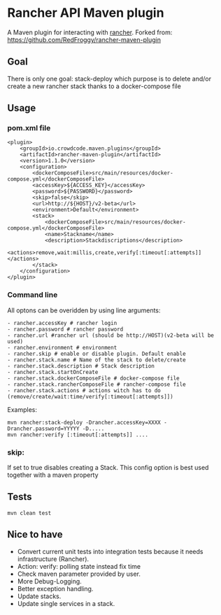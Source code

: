 # Rancher API Maven plugin

A Maven plugin for interacting with [rancher](http://rancher.com). Forked from: https://github.com/RedFroggy/rancher-maven-plugin

## Goal
There is only one goal: stack-deploy which purpose is to delete and/or create
a new rancher stack thanks to a docker-compose file

## Usage
### pom.xml file
```
<plugin>
    <groupId>io.crowdcode.maven.plugins</groupId>
    <artifactId>rancher-maven-plugin</artifactId>
    <version>1.1.0</version>
    <configuration>
        <dockerComposeFile>src/main/resources/docker-compose.yml</dockerComposeFile>
        <accessKey>${ACCESS_KEY}</accessKey>
        <password>${PASSWORD}</password>
        <skip>false</skip>
        <url>http://${HOST}/v2-beta</url>
        <environment>Default</environment>
        <stack>
            <dockerComposeFile>src/main/resources/docker-compose.yml</dockerComposeFile>
            <name>Stackname</name>
            <description>Stackdiscriptions</description>
            <actions>remove,wait:millis,create,verify[:timeout[:attempts]]</actions>
        </stack>
    </configuration>
</plugin>
```
### Command line
All optons can be overidden by using line arguments:
```
- rancher.accessKey # rancher login
- rancher.password # rancher password
- rancher.url #rancher url (should be http://HOST)(v2-beta will be used)
- rancher.environment # environment
- rancher.skip # enable or disable plugin. Default enable
- rancher.stack.name # Name of the stack to delete/create
- rancher.stack.description # Stack description
- rancher.stack.startOnCreate
- rancher.stack.dockerComposeFile # docker-compose file
- rancher.stack.rancherComposeFile # rancher-compose file
- rancher.stack.actions # actions witch has to do (remove/create/wait:time/verify[:timeout[:attempts]])
```

Examples:
```
mvn rancher:stack-deploy -Drancher.accessKey=XXXX -Drancher.password=YYYYY -D.....
mvn rancher:verify [:timeout[:attempts]] ....
```

### skip:
If set to true disables creating a Stack. This config option is best used together with a maven property

## Tests
```
mvn clean test
```

## Nice to have
- Convert current unit tests into integration tests because it needs
infrastructure (Rancher).
- Action: verify: polling state instead fix time
- Check maven parameter provided by user.
- More Debug-Logging.
- Better exception handling.
- Update stacks.
- Update single services in a stack.
